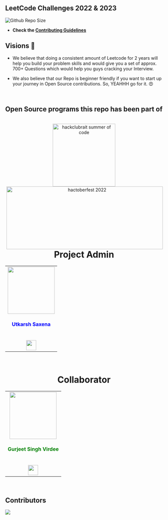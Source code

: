 ## LeetCode Challenges 2022 & 2023

![Github Repo Size](https://img.shields.io/github/repo-size/utkarsh006/LeetCode-Grind?style=for-the-badge&color=aqua) 
- **Check the [Contributing Guidelines](https://github.com/utkarsh006/LeetCode-Grind/blob/main/Guidelines.md)**

## Visions 🤩

- We believe that doing a consistent amount of Leetcode for 2 years will help you build your problem skills and would give you a set of approx. 700+ Questions which 
would help you guys cracking your Interview.

- We also believe that our Repo is beginner friendly if you want to start up your journey in Open Source contributions. So, YEAHHH go for it. 😍

<br>


 
## **Open Source programs this repo has been part of**

<br>

<div align="center">
    <img src="https://media.licdn.com/dms/image/C4E0BAQHN1aAA06huNg/company-logo_200_200/0/1632670084686?e=1681948800&v=beta&t=HOz60qMH_k5dt5OCTEscgm_OoxZkA4tcDBk1lYtJ1xM" height="200px" width="200px" alt="hackclubrait summer of code">
    <img align="right" src="https://user-images.githubusercontent.com/94545831/194567878-721f85c8-0d04-4ca7-b460-2678ac909cca.jpg" width="500" height="200" alt="hactoberfest 2022">
</div>

<br>


    
<h1 align="center">Project Admin</h1>

<table align="center">
<tr>
<td align="center"><a href="https://github.com/utkarsh006"><img src="https://avatars.githubusercontent.com/u/94545831?v=4" width=150px height=150px /></a></br> <h4  style="color:blue">Utkarsh Saxena</h4><br>
<a href="https://www.linkedin.com/in/utkarsh06/"><img src="https://t0.gstatic.com/images?q=tbn:ANd9GcRMCA3j2A8hfLl9p5UAU5nd9lvqLlNZvqoU4xOsZ192uH4IYS6X" width="32px" height="32px"></a></td>
</tr>
</table>

<br>
<h1 align="center">Collaborator</h1>

<table align="center">
<tr>
<td align="center"><a href="https://github.com/gurjeetsinghvirdee"><img src="https://avatars.githubusercontent.com/u/73753957?v=4" width=150px height=150px /></a></br> <h4 style="color:green;">Gurjeet Singh Virdee</h4><br/><a href="https://www.linkedin.com/in/gurjeet-singh-virdee-25a476199/"><img src="https://t0.gstatic.com/images?q=tbn:ANd9GcRMCA3j2A8hfLl9p5UAU5nd9lvqLlNZvqoU4xOsZ192uH4IYS6X" width="32px" height="32px"></a></td>
</tr>
</table>
<br>

## Contributors

<a href="https://github.com/utkarsh006/LeetCode-Grind/graphs/contributors">
  <img src="https://contrib.rocks/image?repo=utkarsh006/LeetCode-Grind" />
</a>

